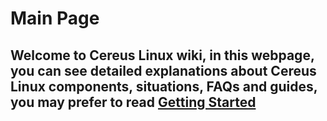 # Main Page

## Welcome to Cereus Linux wiki, in this webpage, you can see detailed explanations about Cereus Linux components, situations, FAQs and guides, you may prefer to read <a href="wiki/get_started/index.html">Getting Started</a>
